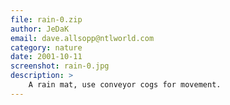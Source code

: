```yaml
---
file: rain-0.zip
author: JeDaK
email: dave.allsopp@ntlworld.com
category: nature
date: 2001-10-11
screenshot: rain-0.jpg
description: >
    A rain mat, use conveyor cogs for movement.
---
```

